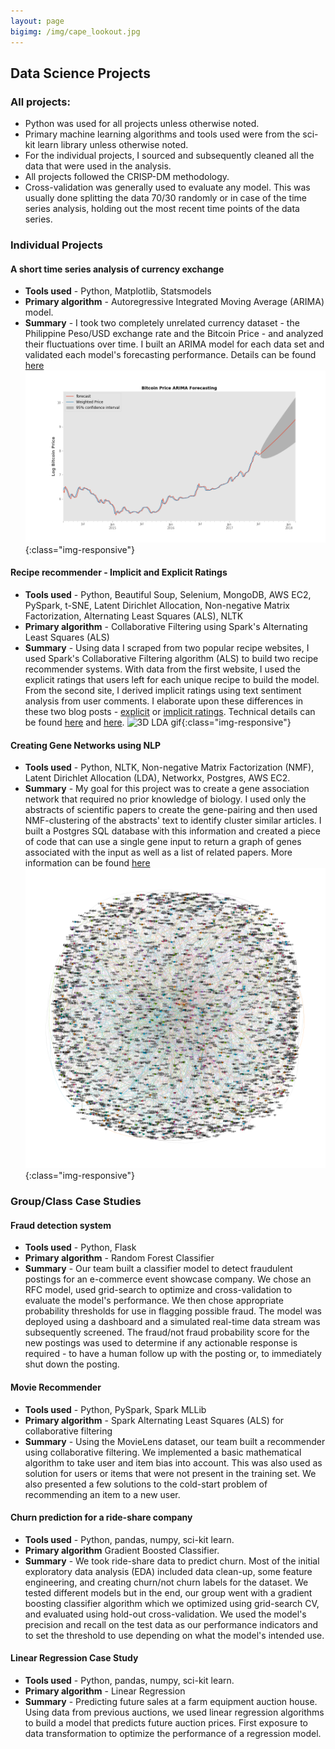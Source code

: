 ```yaml
---
layout: page
bigimg: /img/cape_lookout.jpg
---
```

<!-- Global site tag (gtag.js) - Google Analytics -->
<script async src="https://www.googletagmanager.com/gtag/js?id=UA-115024793-1"></script>
<script>
  window.dataLayer = window.dataLayer || [];
  function gtag(){dataLayer.push(arguments);}
  gtag('js', new Date());

  gtag('config', 'UA-115024793-1');
</script>

## Data Science Projects

### **All projects:**
* Python was used for all projects unless otherwise noted.
* Primary machine learning algorithms and tools used were from the sci-kit learn library unless otherwise noted.
* For the individual projects, I sourced and subsequently cleaned all the data that were used in the analysis.
* All projects followed the CRISP-DM methodology.
* Cross-validation was generally used to evaluate any model. This was usually done splitting the data 70/30 randomly or in case of the time series analysis, holding out the most recent time points of the data series.

### **Individual Projects**
#### **A short time series analysis of currency exchange**
* **Tools used** - Python, Matplotlib, Statsmodels
* **Primary algorithm** - Autoregressive Integrated Moving Average (ARIMA) model.
* **Summary** - I took two completely unrelated currency dataset - the Philippine Peso/USD exchange
rate and the Bitcoin Price - and analyzed their fluctuations over time. I built an ARIMA model for each data set and validated each model's forecasting performance. Details can be found [here](https://github.com/pineda-vv/bitcoin_timeseries)
![BTC Forecast](img/confidence.png){:class="img-responsive"}

#### **Recipe recommender - Implicit and Explicit Ratings**
* **Tools used** - Python, Beautiful Soup, Selenium, MongoDB, AWS EC2, PySpark, t-SNE, Latent Dirichlet Allocation, Non-negative Matrix Factorization, Alternating Least Squares (ALS), NLTK
* **Primary algorithm** - Collaborative Filtering using Spark's Alternating Least Squares (ALS)
* **Summary** - Using data I scraped from two popular recipe websites, I used Spark's Collaborative Filtering algorithm (ALS) to build two recipe recommender systems. With data from the first website, I used the explicit ratings that users left for each unique recipe to build the model. From the second site, I derived implicit ratings using text sentiment analysis from user comments. I elaborate upon these differences in these two blog posts - [explicit](http://pineda-v.com/2018-02-14-post_galvanize_project-1/) or [implicit ratings](http://pineda-v.com/2018-02-24-recipe-2/). Technical details can be found [here](https://github.com/pineda-vv/allrnecipe_recommender) and [here](https://github.com/pineda-vv/Data-Science-Projects/tree/master/recipe_project).
![3D LDA gif](img/animated_lda.gif){:class="img-responsive"}

#### **Creating Gene Networks using NLP**
* **Tools used** - Python, NLTK, Non-negative Matrix Factorization (NMF), Latent Dirichlet Allocation (LDA), Networkx, Postgres, AWS EC2.
* **Summary** - My goal for this project was to create a gene association network that required no prior knowledge of biology. I used only the abstracts of scientific papers to create the gene-pairing and then used NMF-clustering of the abstracts' text to identify cluster similar articles. I built a Postgres SQL database with this information and created a piece of code that can use a single gene input to return a graph of genes associated with the input as well as a list of related papers.  More information can be found [here](https://github.com/pineda-vv/Creating-gene-networks-using-NLP)
![gene interaction graph](img/metab_with_labels.png){:class="img-responsive"}

### **Group/Class Case Studies**
#### **Fraud detection system**
* **Tools used** - Python, Flask
* **Primary algorithm** - Random Forest Classifier
* **Summary** - Our team built a classifier model to detect fraudulent postings for an e-commerce event showcase company. We chose an RFC model, used grid-search to optimize and cross-validation to evaluate the model's performance. We then chose appropriate probability thresholds for use in flagging possible fraud. The model was deployed using a dashboard and a simulated real-time data stream was subsequently screened. The fraud/not fraud probability score for the new postings was used to determine if any actionable response is required - to have a human follow up with the posting or, to immediately shut down the posting.

#### **Movie Recommender**
* **Tools used** - Python, PySpark, Spark MLLib
* **Primary algorithm** - Spark Alternating Least Squares (ALS) for collaborative filtering
* **Summary** - Using the MovieLens dataset, our team built a recommender using collaborative filtering. We implemented a basic mathematical algorithm to take user and item bias into account. This was also used as solution for users or items  that were not present in the training set. We also presented a few solutions to the cold-start problem of recommending an item to a new user.

#### **Churn prediction for a ride-share company**
* **Tools used** - Python, pandas, numpy, sci-kit learn.
* **Primary algorithm** Gradient Boosted Classifier.
* **Summary** - We took ride-share data to predict churn. Most of the initial exploratory data analysis (EDA) included data clean-up, some feature engineering, and creating churn/not churn labels for the dataset. We tested different models but in the end, our group went with a gradient boosting classifier algorithm which we optimized using grid-search CV, and evaluated using hold-out cross-validation. We used the model's precision and recall on the test data as our performance indicators and to set the threshold to use depending on what the model's intended use.

#### **Linear Regression Case Study**
* **Tools used** - Python, pandas, numpy, sci-kit learn.
* **Primary algorithm** - Linear Regression
* **Summary** - Predicting future sales at a farm equipment auction house. Using data from previous auctions, we used linear regression algorithms to build a model that predicts future auction prices. First exposure to data transformation to optimize the performance of a regression model.
